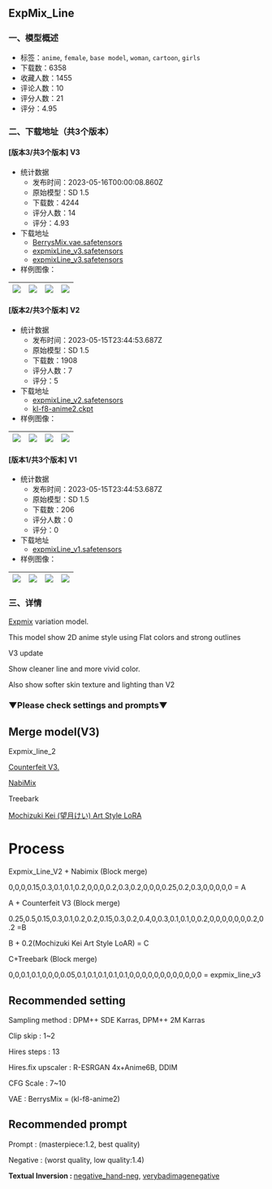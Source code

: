 ## ExpMix_Line
### 一、模型概述

- 标签：`anime`, `female`, `base model`, `woman`, `cartoon`, `girls`
- 下载数：6358
- 收藏人数：1455
- 评论人数：10
- 评分人数：21
- 评分：4.95

### 二、下载地址（共3个版本）

#### [版本3/共3个版本] V3

- 统计数据
  - 发布时间：2023-05-16T00:00:08.860Z
  - 原始模型：SD 1.5
  - 下载数：4244
  - 评分人数：14
  - 评分：4.93
- 下载地址
  - [BerrysMix.vae.safetensors](https://civitai.com/api/download/models/71779?type=VAE&format=Other)
  - [expmixLine_v3.safetensors](https://civitai.com/api/download/models/71779)
  - [expmixLine_v3.safetensors](https://civitai.com/api/download/models/71779?type=Model&format=SafeTensor&size=full&fp=fp32)
- 样例图像：

| <img src="https://image.civitai.com/xG1nkqKTMzGDvpLrqFT7WA/255e599b-09ae-423a-8bd8-0dd5537d3efe/width=450/802337.jpeg" /> | <img src="https://image.civitai.com/xG1nkqKTMzGDvpLrqFT7WA/6898e603-11f7-47b1-91ab-9add4f95b003/width=450/802325.jpeg" /> | <img src="https://image.civitai.com/xG1nkqKTMzGDvpLrqFT7WA/5ebdf663-8e12-47c1-a908-7002e435e487/width=450/802349.jpeg" /> | <img src="https://image.civitai.com/xG1nkqKTMzGDvpLrqFT7WA/caa9abcc-0d11-416f-8b84-393a1d247220/width=450/802321.jpeg" /> |
| ---- | ---- | ---- | ---- |

#### [版本2/共3个版本] V2

- 统计数据
  - 发布时间：2023-05-15T23:44:53.687Z
  - 原始模型：SD 1.5
  - 下载数：1908
  - 评分人数：7
  - 评分：5
- 下载地址
  - [expmixLine_v2.safetensors](https://civitai.com/api/download/models/48802)
  - [kl-f8-anime2.ckpt](https://civitai.com/api/download/models/48802?type=VAE&format=Other)
- 样例图像：

| <img src="https://image.civitai.com/xG1nkqKTMzGDvpLrqFT7WA/3c055e33-5aa3-4474-c487-719116e1bf00/width=450/523931.jpeg" /> | <img src="https://image.civitai.com/xG1nkqKTMzGDvpLrqFT7WA/997f71a0-eb52-43a1-bafe-02c99f10fd00/width=450/523930.jpeg" /> | <img src="https://image.civitai.com/xG1nkqKTMzGDvpLrqFT7WA/3954184f-5e02-4533-965a-43e5249b1700/width=450/523928.jpeg" /> | <img src="https://image.civitai.com/xG1nkqKTMzGDvpLrqFT7WA/49c73ad0-5e52-423b-e13b-4d881a0fb700/width=450/523926.jpeg" /> |
| ---- | ---- | ---- | ---- |

#### [版本1/共3个版本] V1

- 统计数据
  - 发布时间：2023-05-15T23:44:53.687Z
  - 原始模型：SD 1.5
  - 下载数：206
  - 评分人数：0
  - 评分：0
- 下载地址
  - [expmixLine_v1.safetensors](https://civitai.com/api/download/models/48799)
- 样例图像：

| <img src="https://image.civitai.com/xG1nkqKTMzGDvpLrqFT7WA/2fea6faf-cb07-4002-ba9a-1d457ef83e00/width=450/523839.jpeg" /> | <img src="https://image.civitai.com/xG1nkqKTMzGDvpLrqFT7WA/7919b9ea-aec1-4fdc-e2ab-65350d006800/width=450/523841.jpeg" /> | <img src="https://image.civitai.com/xG1nkqKTMzGDvpLrqFT7WA/30b16450-3f3c-4034-1e2d-c42a53d66700/width=450/523837.jpeg" /> | <img src="https://image.civitai.com/xG1nkqKTMzGDvpLrqFT7WA/e3827907-3e7d-49b0-90c3-792fa1083200/width=450/523836.jpeg" /> |
| ---- | ---- | ---- | ---- |


### 三、详情
<p><a target="_blank" rel="ugc" href="https://civitai.com/models/44133/expmix">Expmix</a> variation model.</p><p>This model show 2D anime style using Flat colors and strong outlines</p><p></p><p>V3 update</p><p>Show cleaner line and more vivid color.</p><p>Also show softer skin texture and lighting than V2</p><p></p><h3>▼Please check settings and prompts▼</h3><p></p><h2><strong>Merge model(V3)</strong></h2><p>Expmix_line_2</p><p><a target="_blank" rel="ugc" href="https://civitai.com/models/4468/counterfeit-v30">Counterfeit V3.</a></p><p><a target="_blank" rel="ugc" href="https://civitai.com/models/47127/nabimix">NabiMix</a></p><p>Treebark</p><p><a target="_blank" rel="ugc" href="https://civitai.com/models/12190/mochizuki-kei-art-style-lora">Mochizuki Kei (望月けい) Art Style LoRA</a></p><p></p><h1>Process</h1><p>Expmix_Line_V2 + Nabimix (Block merge)</p><p>0,0,0,0.15,0.3,0.1,0.1,0.2,0,0,0,0.2,0.3,0.2,0,0,0,0.25,0.2,0.3,0,0,0,0,0 = A</p><p>A + Counterfeit V3 (Block merge)</p><p>0.25,0.5,0.15,0.3,0.1,0.2,0.2,0.15,0.3,0.2,0.4,0,0.3,0.1,0.1,0,0.2,0,0,0,0,0,0,0.2,0.2 =B</p><p>B + 0.2(Mochizuki Kei Art Style LoAR) = C</p><p>C+Treebark (Block merge)</p><p>0,0,0.1,0.1,0,0,0,0.05,0.1,0.1,0.1,0.1,0.1,0,0,0,0,0,0,0,0,0,0,0,0 = expmix_line_v3</p><p></p><h2><strong>Recommended setting</strong></h2><p>Sampling method : DPM++ SDE Karras, DPM++ 2M Karras</p><p>Clip skip : 1~2 </p><p>Hires steps : 13</p><p>Hires.fix upscaler : R-ESRGAN 4x+Anime6B, DDIM</p><p>CFG Scale : 7~10</p><p>VAE : BerrysMix = (kl-f8-anime2)</p><p></p><h2><strong>Recommended prompt</strong></h2><p>Prompt : (masterpiece:1.2, best quality)</p><p>Negative : (worst quality, low quality:1.4)</p><p><strong>Textual Inversion : </strong><a target="_blank" rel="ugc" href="https://civitai.com/models/56519/negativehand-negative-embedding">negative_hand-neg</a>, <a target="_blank" rel="ugc" href="https://civitai.com/models/11772?modelVersionId=25820">verybadimagenegative</a><strong> </strong></p>